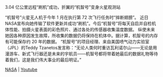 3.04 亿公里远程“刷机”成功，折翼的“机智号”变身火星观测站

“机智号”火星无人机于今年 1 月在执行第 72 次飞行任务时“摔断翅膀”。
近日NASA宣布向她传输了软件更新并成功“刷机”。今后“机智号”将每天自启并自检机体性能、拍摄火星表面的彩色照片、通过各处的传感器收集温度数据。
纵使未来她因各种原因发生故障，所收集的数据仍将保持在机体中。据计算，机智号的内存有可能保存约 20 年的数据。
“机智号”的项目经理、来自美国喷气动力实验室（JPL）的Teddy Tzanetos发言称：“无论人类何时重访瓦利诺尔山——无论是用漫游车、新式飞行器还是未来的宇航员——机智号都将带着她最后的数据礼物等待着我们，这是我们伟大事业的最后明证。”

[NASA](https://www.nasa.gov/missions/mars-2020-perseverance/ingenuity-helicopter/nasas-ingenuity-mars-helicopter-team-says-goodbye-for-now/) | [Youtube](https://www.youtube.com/watch?v=hLVV-g6lyMw&list=PLTiv_XWHnOZqG9owUnliSBL79sBBDyED7)

